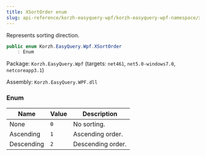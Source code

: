 ```yaml
---
title: XSortOrder enum
slug: api-reference/korzh-easyquery-wpf/korzh-easyquery-wpf-namespace/xsortorder-enum
---
```

Represents sorting direction.
```csharp
public enum Korzh.EasyQuery.Wpf.XSortOrder
    : Enum

```
Package: `Korzh.EasyQuery.Wpf` (targets: `net461`, `net5.0-windows7.0`, `netcoreapp3.1`)

Assembly: `Korzh.EasyQuery.WPF.dll`

### Enum

| Name | Value | Description | 
| --- | --- | --- | 
| None | `0` | No sorting. | 
| Ascending | `1` | Ascending order. | 
| Descending | `2` | Descending order. |